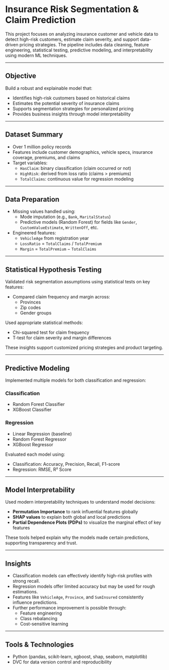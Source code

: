 # Insurance Risk Segmentation & Claim Prediction

This project focuses on analyzing insurance customer and vehicle data to detect high-risk customers, estimate claim severity, and support data-driven pricing strategies. The pipeline includes data cleaning, feature engineering, statistical testing, predictive modeling, and interpretability using modern ML techniques.

---

## Objective

Build a robust and explainable model that:
- Identifies high-risk customers based on historical claims
- Estimates the potential severity of insurance claims
- Supports segmentation strategies for personalized pricing
- Provides business insights through model interpretability

---

## Dataset Summary

- Over 1 million policy records
- Features include customer demographics, vehicle specs, insurance coverage, premiums, and claims
- Target variables:
  - `HasClaim`: binary classification (claim occurred or not)
  - `HighRisk`: derived from loss ratio (claims > premiums)
  - `TotalClaims`: continuous value for regression modeling

---

## Data Preparation

- Missing values handled using:
  - Mode imputation (e.g., `Bank`, `MaritalStatus`)
  - Predictive models (Random Forest) for fields like `Gender`, `CustomValueEstimate`, `WrittenOff`, etc.
- Engineered features:
  - `VehicleAge` from registration year
  - `LossRatio` = `TotalClaims` / `TotalPremium`
  - `Margin` = `TotalPremium` − `TotalClaims`

---

## Statistical Hypothesis Testing

Validated risk segmentation assumptions using statistical tests on key features:

- Compared claim frequency and margin across:
  - Provinces
  - Zip codes
  - Gender groups

Used appropriate statistical methods:
- Chi-squared test for claim frequency
- T-test for claim severity and margin differences

These insights support customized pricing strategies and product targeting.

---

## Predictive Modeling

Implemented multiple models for both classification and regression:

### Classification
- Random Forest Classifier
- XGBoost Classifier

### Regression
- Linear Regression (baseline)
- Random Forest Regressor
- XGBoost Regressor

Evaluated each model using:
- Classification: Accuracy, Precision, Recall, F1-score
- Regression: RMSE, R² Score

---

## Model Interpretability

Used modern interpretability techniques to understand model decisions:

- **Permutation Importance** to rank influential features globally
- **SHAP values** to explain both global and local predictions
- **Partial Dependence Plots (PDPs)** to visualize the marginal effect of key features

These tools helped explain why the models made certain predictions, supporting transparency and trust.

---

## Insights

- Classification models can effectively identify high-risk profiles with strong recall.
- Regression models offer limited accuracy but may be used for rough estimations.
- Features like `VehicleAge`, `Province`, and `SumInsured` consistently influence predictions.
- Further performance improvement is possible through:
  - Feature engineering
  - Class rebalancing
  - Cost-sensitive learning

---

## Tools & Technologies

- Python (pandas, scikit-learn, xgboost, shap, seaborn, matplotlib)
- DVC for data version control and reproducibility



